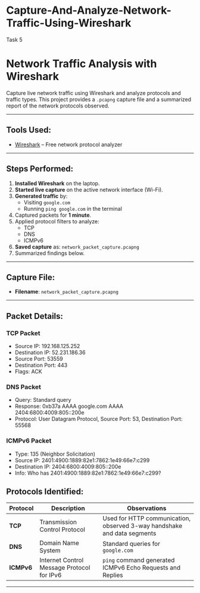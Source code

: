 # Capture-And-Analyze-Network-Traffic-Using-Wireshark
Task 5

# Network Traffic Analysis with Wireshark

Capture live network traffic using Wireshark and analyze protocols and traffic types. This project provides a `.pcapng` capture file and a summarized report of the network protocols observed.

---

## Tools Used:

- [Wireshark](https://www.wireshark.org/) – Free network protocol analyzer

---

## Steps Performed:

1. **Installed Wireshark** on the laptop.
2. **Started live capture** on the active network interface (Wi-Fi).
3. **Generated traffic** by:
   - Visiting `google.com`
   - Running `ping google.com` in the terminal
4. Captured packets for **1 minute**.
5. Applied protocol filters to analyze:
   - TCP
   - DNS
   - ICMPv6
6. **Saved capture** as: `network_packet_capture.pcapng`
7. Summarized findings below.
---
## Capture File:

- **Filename**: `network_packet_capture.pcapng`
---
## Packet Details:

### TCP Packet
- Source IP: 192.168.125.252
- Destination IP: 52.231.186.36
- Source Port: 53559
- Destination Port: 443
- Flags: ACK

### DNS Packet
- Query: Standard query
- Response: 0xb37a AAAA google.com AAAA 2404:6800:4009:805::200e
- Protocol: User Datagram Protocol, Source Port: 53, Destination Port: 55568

### ICMPv6 Packet
- Type: 135 (Neighbor Solicitation)
- Source IP: 2401:4900:1889:82e1:7862:1e49:66e7:c299
- Destination IP: 2404:6800:4009:805::200e
- Info: Who has 2401:4900:1889:82e1:7862:1e49:66e7:c299?

## Protocols Identified:

| Protocol | Description                     | Observations |
|----------|----------------------------------|--------------|
| **TCP** | Transmission Control Protocol      | Used for HTTP communication, observed 3-way handshake and data segments |
| **DNS**  | Domain Name System               | Standard queries for `google.com` |
| **ICMPv6** | Internet Control Message Protocol for IPv6 | `ping` command generated ICMPv6 Echo Requests and Replies |

---
